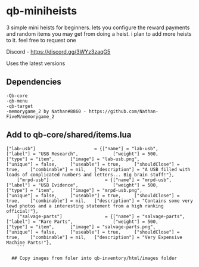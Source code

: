 # qb-miniheists
3 simple mini heists for beginners. lets you configure the reward payments and random items you may get from doing a heist. 
i plan to add more heists to it. feel free to request one

Discord - https://discord.gg/3WYz3zaqG5

Uses the latest versions 

## Dependencies
```
-Qb-core 
-qb-menu 
-qb-target
-memorygame_2 by Nathan#8860 - https://github.com/Nathan-FiveM/memorygame_2
```

## Add to qb-core/shared/items.lua
```
["lab-usb"]                      = {["name"] = "lab-usb", 				        ["label"] = "USB Research", 			["weight"] = 500, 		["type"] = "item", 		["image"] = "lab-usb.png", 		        ["unique"] = false, 	["useable"] = true, 	["shouldClose"] = true,    ["combinable"] = nil,   ["description"] = "A USB filled with loads of complicated numbers and letters... Big brain stuff!"},
	["mrpd-usb"]                     = {["name"] = "mrpd-usb", 				        ["label"] = "USB Evidence", 			["weight"] = 500, 		["type"] = "item", 		["image"] = "mrpd-usb.png", 		    ["unique"] = false, 	["useable"] = true, 	["shouldClose"] = true,    ["combinable"] = nil,   ["description"] = "Contains some very lewd photos and a interesting statement from a high ranking official!"},
	["salvage-parts"]                = {["name"] = "salvage-parts", 		        ["label"] = "Rare Parts", 		    	["weight"] = 500, 		["type"] = "item", 		["image"] = "salvage-parts.png", 	    ["unique"] = false, 	["useable"] = true, 	["shouldClose"] = true,    ["combinable"] = nil,   ["description"] = "Very Expensive Machine Parts!"},
	```
  
  ## Copy images from foler into qb-inventory/html/images folder
